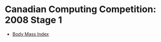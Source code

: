 # Canadian Computing Competition: 2008 Stage 1

* [Body Mass Index](http://www.dmoj.ca/problem/ccc08j1)
